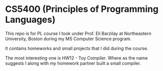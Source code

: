 # CS5400 (Principles of Programming Languages)

This repo is for PL course I took under Prof. Eli Barzilay at Northeastern University, Boston during my MS Computer Science program.

It contains homeworks and small projects that I did during the course.

The most interesting one is HW12 - Toy Compiler. Where as the name suggests I along with my homework partner built a small compiler.
